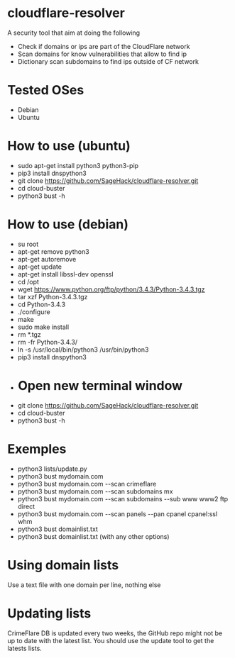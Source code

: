 # cloudflare-resolver
A security tool that aim at doing the following
* Check if domains or ips are part of the CloudFlare network
* Scan domains for know vulnerabilities that allow to find ip
* Dictionary scan subdomains to find ips outside of CF network

# Tested OSes
* Debian
* Ubuntu

# How to use (ubuntu)
* sudo apt-get install python3 python3-pip
* pip3 install dnspython3
* git clone https://github.com/SageHack/cloudflare-resolver.git
* cd cloud-buster
* python3 bust -h

# How to use (debian)
* su root
* apt-get remove python3
* apt-get autoremove
* apt-get update
* apt-get install libssl-dev openssl
* cd /opt
* wget https://www.python.org/ftp/python/3.4.3/Python-3.4.3.tgz
* tar xzf Python-3.4.3.tgz
* cd Python-3.4.3
* ./configure
* make
* sudo make install
* rm *.tgz
* rm -fr Python-3.4.3/
* ln -s /usr/local/bin/python3 /usr/bin/python3
* pip3 install dnspython3
* # Open new terminal window
* git clone https://github.com/SageHack/cloudflare-resolver.git
* cd cloud-buster
* python3 bust -h

# Exemples
* python3 lists/update.py
* python3 bust mydomain.com
* python3 bust mydomain.com --scan crimeflare
* python3 bust mydomain.com --scan subdomains mx
* python3 bust mydomain.com --scan subdomains --sub www www2 ftp direct
* python3 bust mydomain.com --scan panels --pan cpanel cpanel:ssl whm
* python3 bust domainlist.txt
* python3 bust domainlist.txt (with any other options)

# Using domain lists
Use a text file with one domain per line, nothing else

# Updating lists
CrimeFlare DB is updated every two weeks, the GitHub repo might not be up to date with the latest list. You should use the update tool to get the latests lists.
